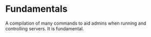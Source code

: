 Fundamentals
============

A compilation of many commands to aid admins when running and controlling servers. It is fundamental.
